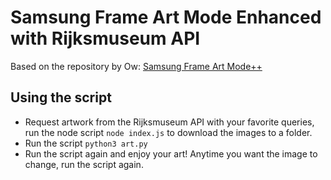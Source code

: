 # Samsung Frame Art Mode Enhanced with Rijksmuseum API

Based on the repository by Ow: [Samsung Frame Art Mode++](https://github.com/ow/samsung-frame-art/blob/main/readme.md)

## Using the script
- Request artwork from the Rijksmuseum API with your favorite queries, run the node script `node index.js` to download the images to a folder.
- Run the script `python3 art.py`
- Run the script again and enjoy your art! Anytime you want the image to change, run the script again.